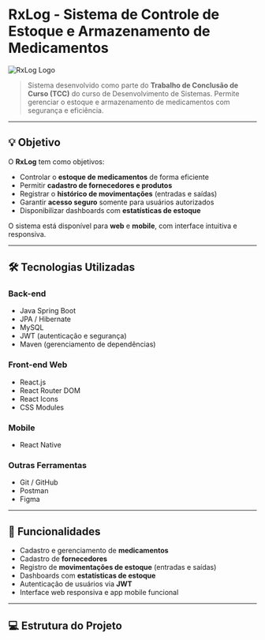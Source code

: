 # RxLog - Sistema de Controle de Estoque e Armazenamento de Medicamentos

![RxLog Logo](https://via.placeholder.com/150x50?text=RxLog)

> Sistema desenvolvido como parte do **Trabalho de Conclusão de Curso (TCC)** do curso de Desenvolvimento de Sistemas. Permite gerenciar o estoque e armazenamento de medicamentos com segurança e eficiência.

---

## 💡 Objetivo

O **RxLog** tem como objetivos:

- Controlar o **estoque de medicamentos** de forma eficiente  
- Permitir **cadastro de fornecedores e produtos**  
- Registrar o **histórico de movimentações** (entradas e saídas)  
- Garantir **acesso seguro** somente para usuários autorizados  
- Disponibilizar dashboards com **estatísticas de estoque**

O sistema está disponível para **web** e **mobile**, com interface intuitiva e responsiva.

---

## 🛠️ Tecnologias Utilizadas

### Back-end
- Java Spring Boot  
- JPA / Hibernate  
- MySQL  
- JWT (autenticação e segurança)  
- Maven (gerenciamento de dependências)  

### Front-end Web
- React.js  
- React Router DOM  
- React Icons  
- CSS Modules  

### Mobile
- React Native  

### Outras Ferramentas
- Git / GitHub  
- Postman  
- Figma  

---

## 🚀 Funcionalidades

- Cadastro e gerenciamento de **medicamentos**  
- Cadastro de **fornecedores**  
- Registro de **movimentações de estoque** (entradas e saídas)  
- Dashboards com **estatísticas de estoque**  
- Autenticação de usuários via **JWT**  
- Interface web responsiva e app mobile funcional

---

## 💻 Estrutura do Projeto

